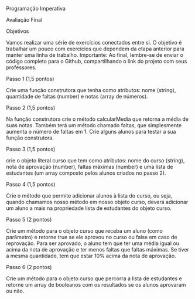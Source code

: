 Programação Imperativa

Avaliação Final

Objetivos

Vamos realizar uma série de exercícios conectados entre si. O objetivo é trabalhar um pouco com exercícios que dependem da etapa anterior para manter uma linha de trabalho.
Importante: Ao final, lembre-se de enviar o código completo para o Github, compartilhando o link do projeto com seus professores.

Passo 1 (1,5 pontos)

Crie uma função construtora que tenha como atributos: nome (string), quantidade de faltas (number) e notas (array de números). 
 
Passo 2 (1,5 pontos)

Na função construtora crie o método calcularMedia que retorna a média de suas notas. Também terá um método chamado faltas, que simplesmente aumenta o número de faltas em 1. Crie alguns alunos para testar a sua função construtora. 

Passo 3 (1,5 pontos)

crie o objeto literal curso que tem como atributos: nome do curso (string), nota de aprovação (number), faltas máximas (number) e uma lista de estudantes (um array composto pelos alunos criados no passo 2).

Passo 4 (1,5 pontos)

Crie o método que permite adicionar alunos à lista do curso, ou seja, quando chamamos nosso método em nosso objeto curso, deverá adicionar um aluno a mais na propriedade lista de estudantes do objeto curso.

Passo 5 (2 pontos)

Crie um método para o objeto curso que receba um aluno (como parâmetro) e retorne true se ele aprovou no curso ou false em caso de reprovação. Para ser aprovado, o aluno tem que ter uma média igual ou acima da nota de aprovação  e ter menos faltas que faltas máximas. Se tiver a mesma quantidade, tem que estar 10% acima da nota de aprovação.

Passo 6 (2 pontos)

Crie um método para o objeto curso que percorra a lista de estudantes e retorne um array de booleanos com os resultados se os alunos aprovaram ou não. 